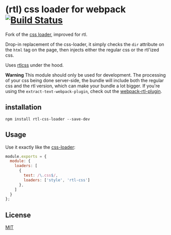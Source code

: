 # (rtl) css loader for webpack [![Build Status](https://img.shields.io/travis/romainberger/rtl-css-loader/master.svg?style=flat-square)](https://travis-ci.org/romainberger/rtl-css-loader)

Fork of the [css loader](https://github.com/webpack/css-loader), improved for rtl.

Drop-in replacement of the css-loader, it simply checks the `dir` attribute on the `html` tag on the page, then injects either the regular css or the rtl'ized css.

Uses [rtlcss](https://github.com/MohammadYounes/rtlcss) under the hood.

**Warning** This module should only be used for development. The processing of your css being done server-side, the bundle will include both the regular css and the rtl version, which can make your bundle a lot bigger. If you're using the `extract-text-webpack-plugin`, check out the [webpack-rtl-plugin](https://github.com/romainberger/webpack-rtl-plugin).

## installation

`npm install rtl-css-loader --save-dev`

## Usage

Use it exactly like the [css-loader](https://github.com/webpack/css-loader):

``` javascript
module.exports = {
  module: {
    loaders: [
      {
        test: /\.css$/,
        loaders: ['style', 'rtl-css']
      },
    ]
  }
};
```

## License

[MIT](http://www.opensource.org/licenses/mit-license.php)
